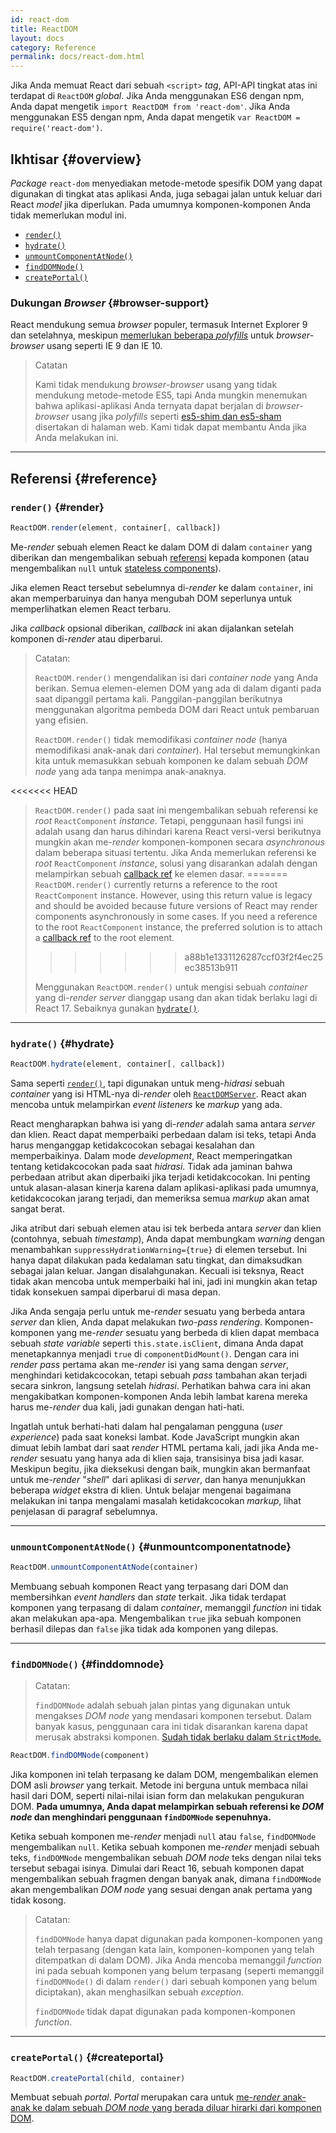 ```yaml
---
id: react-dom
title: ReactDOM
layout: docs
category: Reference
permalink: docs/react-dom.html
---
```


Jika Anda memuat React dari sebuah `<script>` *tag*, API-API tingkat atas ini terdapat di `ReactDOM` *global*. Jika Anda menggunakan ES6 dengan npm, Anda dapat mengetik `import ReactDOM from 'react-dom'`. Jika Anda menggunakan ES5 dengan npm, Anda dapat mengetik `var ReactDOM = require('react-dom')`.

## Ikhtisar {#overview}

*Package* `react-dom` menyediakan metode-metode spesifik DOM yang dapat digunakan di tingkat atas aplikasi Anda, juga sebagai jalan untuk keluar dari React *model* jika diperlukan. Pada umumnya komponen-komponen Anda tidak memerlukan modul ini.

- [`render()`](#render)
- [`hydrate()`](#hydrate)
- [`unmountComponentAtNode()`](#unmountcomponentatnode)
- [`findDOMNode()`](#finddomnode)
- [`createPortal()`](#createportal)

### Dukungan *Browser* {#browser-support}

React mendukung semua *browser* populer, termasuk Internet Explorer 9 dan setelahnya, meskipun [memerlukan beberapa *polyfills*](/docs/javascript-environment-requirements.html) untuk *browser*-*browser* usang seperti IE 9 dan IE 10.

> Catatan
>
> Kami tidak mendukung *browser*-*browser* usang yang tidak mendukung metode-metode ES5, tapi Anda mungkin menemukan bahwa aplikasi-aplikasi Anda ternyata dapat berjalan di *browser*-*browser* usang jika *polyfills* seperti [es5-shim dan es5-sham](https://github.com/es-shims/es5-shim) disertakan di halaman web. Kami tidak dapat membantu Anda jika Anda melakukan ini.

* * *

## Referensi {#reference}

### `render()` {#render}

```javascript
ReactDOM.render(element, container[, callback])
```

Me-*render* sebuah elemen React ke dalam DOM di dalam `container` yang diberikan dan mengembalikan sebuah [referensi](/docs/more-about-refs.html) kepada komponen (atau mengembalikan `null` untuk [stateless components](/docs/components-and-props.html#functional-and-class-components)).

Jika elemen React tersebut sebelumnya di-*render* ke dalam `container`, ini akan memperbaruinya dan hanya mengubah DOM seperlunya untuk memperlihatkan elemen React terbaru.

Jika *callback* opsional diberikan, *callback* ini akan dijalankan setelah komponen di-*render* atau diperbarui.

> Catatan:
>
> `ReactDOM.render()` mengendalikan isi dari *container node* yang Anda berikan. Semua elemen-elemen DOM yang ada di dalam diganti pada saat dipanggil pertama kali. Panggilan-panggilan berikutnya menggunakan algoritma pembeda DOM dari React untuk pembaruan yang efisien.
>
> `ReactDOM.render()` tidak memodifikasi *container node* (hanya memodifikasi anak-anak dari *container*). Hal tersebut memungkinkan kita untuk memasukkan sebuah komponen ke dalam sebuah *DOM node* yang ada tanpa menimpa anak-anaknya.
>
<<<<<<< HEAD
> `ReactDOM.render()` pada saat ini mengembalikan sebuah referensi ke *root* `ReactComponent` *instance*. Tetapi, penggunaan hasil fungsi ini adalah usang
> dan harus dihindari karena React versi-versi berikutnya mungkin akan me-*render* komponen-komponen secara *asynchronous* dalam beberapa situasi tertentu. Jika Anda memerlukan referensi ke *root* `ReactComponent` *instance*, solusi yang disarankan adalah dengan melampirkan sebuah
> [callback ref](/docs/more-about-refs.html#the-ref-callback-attribute) ke elemen dasar.
=======
> `ReactDOM.render()` currently returns a reference to the root `ReactComponent` instance. However, using this return value is legacy
> and should be avoided because future versions of React may render components asynchronously in some cases. If you need a reference to the root `ReactComponent` instance, the preferred solution is to attach a
> [callback ref](/docs/refs-and-the-dom.html#callback-refs) to the root element.
>>>>>>> a88b1e1331126287ccf03f2f4ec25ec38513b911
>
> Menggunakan `ReactDOM.render()` untuk mengisi sebuah *container* yang di-*render* *server* dianggap usang dan akan tidak berlaku lagi di React 17. Sebaiknya gunakan [`hydrate()`](#hydrate).

* * *

### `hydrate()` {#hydrate}

```javascript
ReactDOM.hydrate(element, container[, callback])
```

Sama seperti [`render()`](#render), tapi digunakan untuk meng-*hidrasi* sebuah *container* yang isi HTML-nya di-*render* oleh [`ReactDOMServer`](/docs/react-dom-server.html). React akan mencoba untuk melampirkan *event listeners* ke *markup* yang ada.

React mengharapkan bahwa isi yang di-*render* adalah sama antara *server* dan klien. React dapat memperbaiki perbedaan dalam isi teks, tetapi Anda harus menganggap ketidakcocokan sebagai kesalahan dan memperbaikinya. Dalam mode *development*, React memperingatkan tentang ketidakcocokan pada saat *hidrasi*. Tidak ada jaminan bahwa perbedaan atribut akan diperbaiki jika terjadi ketidakcocokan. Ini penting untuk alasan-alasan kinerja karena dalam aplikasi-aplikasi pada umumnya, ketidakcocokan jarang terjadi, dan memeriksa semua *markup* akan amat sangat berat.

Jika atribut dari sebuah elemen atau isi tek berbeda antara *server* dan klien (contohnya, sebuah *timestamp*), Anda dapat membungkam *warning* dengan menambahkan `suppressHydrationWarning={true}` di elemen tersebut. Ini hanya dapat dilakukan pada kedalaman satu tingkat, dan dimaksudkan sebagai jalan keluar. Jangan disalahgunakan. Kecuali isi teksnya, React tidak akan mencoba untuk memperbaiki hal ini, jadi ini mungkin akan tetap tidak konsekuen sampai diperbarui di masa depan.

Jika Anda sengaja perlu untuk me-*render* sesuatu yang berbeda antara *server* dan klien, Anda dapat melakukan *two-pass rendering*. Komponen-komponen yang me-*render* sesuatu yang berbeda di klien dapat membaca sebuah *state variable* seperti `this.state.isClient`, dimana Anda dapat menetapkannya menjadi `true` di `componentDidMount()`. Dengan cara ini *render pass* pertama akan me-*render* isi yang sama dengan *server*, menghindari ketidakcocokan, tetapi sebuah *pass* tambahan akan terjadi secara sinkron, langsung setelah *hidrasi*. Perhatikan bahwa cara ini akan mengakibatkan komponen-komponen Anda lebih lambat karena mereka harus me-*render* dua kali, jadi gunakan dengan hati-hati.

Ingatlah untuk berhati-hati dalam hal pengalaman pengguna (*user experience*) pada saat koneksi lambat. Kode JavaScript mungkin akan dimuat lebih lambat dari saat *render* HTML pertama kali, jadi jika Anda me-*render* sesuatu yang hanya ada di klien saja, transisinya bisa jadi kasar. Meskipun begitu, jika dieksekusi dengan baik, mungkin akan bermanfaat untuk me-*render* "*shell*" dari aplikasi di *server*, dan hanya menunjukkan beberapa *widget* ekstra di klien. Untuk belajar mengenai bagaimana melakukan ini tanpa mengalami masalah ketidakcocokan *markup*, lihat penjelasan di paragraf sebelumnya.

* * *

### `unmountComponentAtNode()` {#unmountcomponentatnode}

```javascript
ReactDOM.unmountComponentAtNode(container)
```

Membuang sebuah komponen React yang terpasang dari DOM dan membersihkan *event handlers* dan *state* terkait. Jika tidak terdapat komponen yang terpasang di dalam *container*, memanggil *function* ini tidak akan melakukan apa-apa. Mengembalikan `true` jika sebuah komponen berhasil dilepas dan `false` jika tidak ada komponen yang dilepas.

* * *

### `findDOMNode()` {#finddomnode}

> Catatan:
>
> `findDOMNode` adalah sebuah jalan pintas yang digunakan untuk mengakses *DOM node* yang mendasari komponen tersebut. Dalam banyak kasus, penggunaan cara ini tidak disarankan karena dapat merusak abstraksi komponen. [Sudah tidak berlaku dalam `StrictMode`.](/docs/strict-mode.html#warning-about-deprecated-finddomnode-usage)

```javascript
ReactDOM.findDOMNode(component)
```
Jika komponen ini telah terpasang ke dalam DOM, mengembalikan elemen DOM asli *browser* yang terkait. Metode ini berguna untuk membaca nilai hasil dari DOM, seperti nilai-nilai isian form dan melakukan pengukuran DOM. **Pada umumnya, Anda dapat melampirkan sebuah referensi ke *DOM node* dan menghindari penggunaan `findDOMNode` sepenuhnya.**

Ketika sebuah komponen me-*render* menjadi `null` atau `false`, `findDOMNode` mengembalikan `null`. Ketika sebuah komponen me-*render* menjadi sebuah teks, `findDOMNode` mengembalikan sebuah *DOM node* teks dengan nilai teks tersebut sebagai isinya. Dimulai dari React 16, sebuah komponen dapat mengembalikan sebuah fragmen dengan banyak anak, dimana `findDOMNode` akan mengembalikan *DOM node* yang sesuai dengan anak pertama yang tidak kosong.

> Catatan:
>
> `findDOMNode` hanya dapat digunakan pada komponen-komponen yang telah terpasang (dengan kata lain, komponen-komponen yang telah ditempatkan di dalam DOM). Jika Anda mencoba memanggil *function* ini pada sebuah komponen yang belum terpasang (seperti memanggil `findDOMNode()` di dalam `render()` dari sebuah komponen yang belum diciptakan), akan menghasilkan sebuah *exception*.
>
> `findDOMNode` tidak dapat digunakan pada komponen-komponen *function*.

* * *

### `createPortal()` {#createportal}

```javascript
ReactDOM.createPortal(child, container)
```

Membuat sebuah *portal*. *Portal* merupakan cara untuk [me-*render* anak-anak ke dalam sebuah *DOM node* yang berada diluar hirarki dari komponen DOM](/docs/portals.html).
